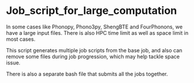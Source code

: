 # Job_script_for_large_computation

In some cases like Phonopy, Phono3py, ShengBTE and FourPhonons, we have a large input files. 
There is also HPC time limit as well as space limit in most cases.

This script generates multiple job scripts from the base job, and also can remove some files during job progression, which may help tackle space issue.

There is also a separate bash file that submits all the jobs together.
